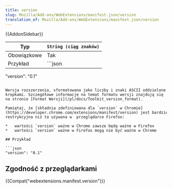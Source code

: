 ```yaml
---
title: version
slug: Mozilla/Add-ons/WebExtensions/manifest.json/version
translation_of: Mozilla/Add-ons/WebExtensions/manifest.json/version
---
```

{{AddonSidebar}}

| Typ         | `String (ciąg znaków)` |
| ----------- | ---------------------- |
| Obowiązkowe | Tak                    |
| Przykład    | ```json                |

"version": "0.1"

````|

Wersja rozszerzenia, sformatowana jako liczby i znaki ASCII oddzielone kropkami. Szczegółowe informacje na temat formatu wersji znajdują się na stronie [Format Wersji](/pl/docs/Toolkit_version_format).

Pamiętaj, że [składnia zdefiniowana dla `version` w Chromie](https://developer.chrome.com/extensions/manifest/version) jest bardziej restrykcyjna niż ta używana w  przeglądarce Firefox:

*   wartości `version` ważne w Chrome zawsze będą ważne w Firefox
*   wartości `version` ważne w Firefox mogą nie być ważne w Chrome

## Przykład

```json
"version": "0.1"
````

## Zgodność z przeglądarkami

{{Compat("webextensions.manifest.version")}}
